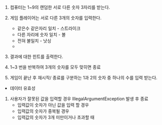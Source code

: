 1. 컴퓨터는 1~9의 랜덤한 서로 다른 숫자 3자리를 받는다.

2. 게임 플레이어는 서로 다른 3개의 숫자를 입력한다.
   - 같은수 같은자리 일치 - 스트라이크
   - 다른 자리에 숫자 일치 - 볼
   - 전혀 불일치 - 낫싱
   - 
3. 결과에 대한 힌트를 출력한다.

4. 1~3 번을 반복하여 3개의 숫자를 모두 맞히면 종료

5. 게임이 끝난 후 재시작/ 종료를 구분하는 1과 2의 숫자 중 하나의 수를 입력 받는다.

* 데이터 유효성
1. 사용자가 잘못된 값을 입력할 경우 IllegalArgumentException 발생 후 종료
   - 입력값이 숫자가 아닌 값을 입력 할 경우
   - 입력값의 숫자가 중복될 경우
   - 입력값의 숫자가 3개 미만이거나 초과할 때